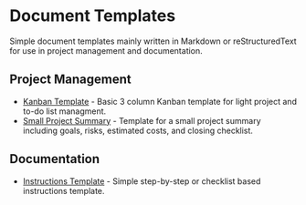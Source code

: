 # Document Templates
Simple document templates mainly written in Markdown or reStructuredText for use in project management and documentation.

## Project Management
* [Kanban Template](https://github.com/lotcom/docTemplates/blob/master/kanbanTemplate.md) - Basic 3 column Kanban template for light project and to-do list managment.
* [Small Project Summary](https://github.com/lotcom/docTemplates/blob/master/Project_Summary.md) - Template for a small project summary including goals, risks, estimated costs, and closing checklist.

## Documentation
* [Instructions Template](https://github.com/lotcom/docTemplates/blob/master/instructDocTemp.md) - Simple step-by-step or checklist based instructions template.
